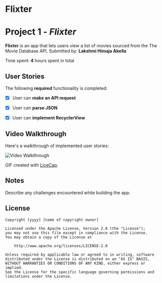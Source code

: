 # Flixter
# Project 1 - *Flixter*

**Flixter** is an app that lets users view a list of movies sourced from the The Movie Database API.
Submitted by: **Lakshmi Himaja Akella**

Time spent: **4** hours spent in total

## User Stories

The following **required** functionality is completed:

* [x] User can **make an API request**
* [x] User can **parse JSON** 
* [x] User can **implement RecyclerView** 


## Video Walkthrough

Here's a walkthrough of implemented user stories:

<img src='http://i.imgur.com/link/to/your/gif/file.gif' title='Video Walkthrough' width='' alt='Video Walkthrough' />

GIF created with [LiceCap](http://www.cockos.com/licecap/).

## Notes

Describe any challenges encountered while building the app.

## License

    Copyright [yyyy] [name of copyright owner]

    Licensed under the Apache License, Version 2.0 (the "License");
    you may not use this file except in compliance with the License.
    You may obtain a copy of the License at

        http://www.apache.org/licenses/LICENSE-2.0

    Unless required by applicable law or agreed to in writing, software
    distributed under the License is distributed on an "AS IS" BASIS,
    WITHOUT WARRANTIES OR CONDITIONS OF ANY KIND, either express or implied.
    See the License for the specific language governing permissions and
    limitations under the License.
